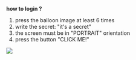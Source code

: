 **how to login ?**
1. press the balloon image at least 6 times
2. write the secret: "it's a secret"
3. the screen must be in "PORTRAIT" orientation
4. press the button "CLICK ME!"

![](https://media.giphy.com/media/v5raolkFUOPcZk6ukP/giphy.gif)
